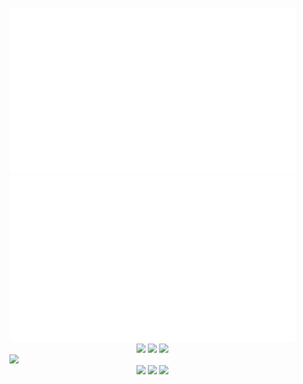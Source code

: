 <div align="center"> 
  <img src="https://raw.githubusercontent.com/narukoshin/github-stats/master/generated/overview.svg#gh-dark-mode-only">
  <img src="https://raw.githubusercontent.com/narukoshin/github-stats/master/generated/languages.svg#gh-dark-mode-only"><br>
  <img src="https://img.shields.io/badge/Arch%20Linux-1793D1?logo=arch-linux&logoColor=fff&style=for-the-badge">
  <img src="https://img.shields.io/badge/Windows-0078D6?style=for-the-badge&logo=windows&logoColor=white">
  <img src="https://img.shields.io/badge/Ubuntu-E95420?style=for-the-badge&logo=ubuntu&logoColor=white">
</div>

<img src="https://i.pinimg.com/1200x/b6/32/3c/b6323c3c8e2b5e528abde95d6a46f38d.jpg">
<div align="center">
  <img src="https://media.tenor.com/OtmGW7s3znAAAAAi/miku-hatsune-miku.gif">
  <img src="https://media1.tenor.com/m/6JXQ2gWBO-kAAAAC/daidaidaidaidaikirai-kasane-teto.gif" width=300>
  <img src="https://media1.tenor.com/m/QlY6nVfDkNEAAAAd/who-is-number-one-sigma.gif">
</div>
